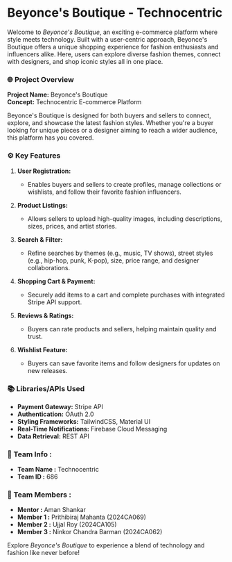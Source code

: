 # Beyonce's Boutique - Technocentric

Welcome to *Beyonce's Boutique*, an exciting e-commerce platform where style meets technology. Built with a user-centric approach, Beyonce's Boutique offers a unique shopping experience for fashion enthusiasts and influencers alike. Here, users can explore diverse fashion themes, connect with designers, and shop iconic styles all in one place.

### 🌐 Project Overview
**Project Name:** Beyonce's Boutique  
**Concept:** Technocentric E-commerce Platform  

Beyonce's Boutique is designed for both buyers and sellers to connect, explore, and showcase the latest fashion styles. Whether you're a buyer looking for unique pieces or a designer aiming to reach a wider audience, this platform has you covered.

### ⚙️ Key Features

1. **User Registration:**  
   - Enables buyers and sellers to create profiles, manage collections or wishlists, and follow their favorite fashion influencers.

2. **Product Listings:**  
   - Allows sellers to upload high-quality images, including descriptions, sizes, prices, and artist stories.

3. **Search & Filter:**  
   - Refine searches by themes (e.g., music, TV shows), street styles (e.g., hip-hop, punk, K-pop), size, price range, and designer collaborations.

4. **Shopping Cart & Payment:**  
   - Securely add items to a cart and complete purchases with integrated Stripe API support.

5. **Reviews & Ratings:**  
   - Buyers can rate products and sellers, helping maintain quality and trust.

6. **Wishlist Feature:**  
   - Buyers can save favorite items and follow designers for updates on new releases.

### 📚 Libraries/APIs Used
- **Payment Gateway:** Stripe API
- **Authentication:** OAuth 2.0
- **Styling Frameworks:** TailwindCSS, Material UI
- **Real-Time Notifications:** Firebase Cloud Messaging
- **Data Retrieval:** REST API

### 👥 Team Info :
- **Team Name :** Technocentric
- **Team ID :** 686

### 👥 Team Members :
- **Mentor :** Aman Shankar
- **Member 1 :** Prithibiraj Mahanta (2024CA069)
- **Member 2 :** Ujjal Roy (2024CA105)
- **Member 3 :** Ninkor Chandra Barman (2024CA062)

Explore *Beyonce's Boutique* to experience a blend of technology and fashion like never before!
